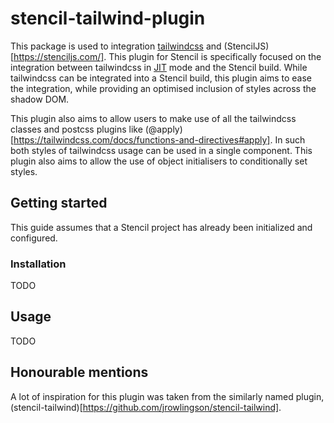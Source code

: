 # stencil-tailwind-plugin

This package is used to integration [tailwindcss](https://tailwindcss.com/) and (StencilJS)[https://stenciljs.com/]. This plugin for Stencil is specifically focused on the integration between tailwindcss in [JIT](https://tailwindcss.com/docs/just-in-time-mode#enabling-jit-mode) mode and the Stencil build. While tailwindcss can be integrated into a Stencil build, this plugin aims to ease the integration, while providing an optimised inclusion of styles across the shadow DOM.

This plugin also aims to allow users to make use of all the tailwindcss classes and postcss plugins like (@apply)[https://tailwindcss.com/docs/functions-and-directives#apply]. In such both styles of tailwindcss usage can be used in a single component. This plugin also aims to allow the use of object initialisers to conditionally set styles.

## Getting started

This guide assumes that a Stencil project has already been initialized and configured.

### Installation

TODO

## Usage

TODO


## Honourable mentions

A lot of inspiration for this plugin was taken from the similarly named plugin, (stencil-tailwind)[https://github.com/jrowlingson/stencil-tailwind].


